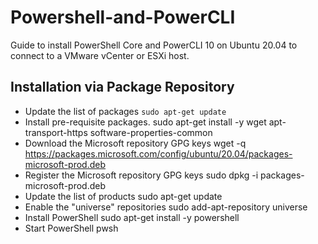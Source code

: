 # Powershell-and-PowerCLI
Guide to install PowerShell Core and PowerCLI 10 on Ubuntu 20.04 to connect to a VMware vCenter or ESXi host.

## Installation via Package Repository
* Update the list of packages
`sudo apt-get update`
* Install pre-requisite packages.
sudo apt-get install -y wget apt-transport-https software-properties-common
* Download the Microsoft repository GPG keys
wget -q https://packages.microsoft.com/config/ubuntu/20.04/packages-microsoft-prod.deb
* Register the Microsoft repository GPG keys
sudo dpkg -i packages-microsoft-prod.deb
* Update the list of products
sudo apt-get update
* Enable the "universe" repositories
sudo add-apt-repository universe
* Install PowerShell
sudo apt-get install -y powershell
* Start PowerShell
pwsh
